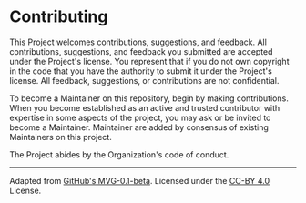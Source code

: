 # Contributing

This Project welcomes contributions, suggestions, and feedback. All contributions, suggestions, and feedback you submitted are accepted under the Project's license. You represent that if you do not own copyright in the code that you have the authority to submit it under the Project's license. All feedback, suggestions, or contributions are not confidential.

To become a Maintainer on this repository, begin by making contributions. When you become established as an active and trusted contributor with expertise in some aspects of the project, you may ask or be invited to become a Maintainer. Maintainer are added by consensus of existing Maintainers on this project.

The Project abides by the Organization's code of conduct.

---
Adapted from [GitHub's MVG-0.1-beta](https://github.com/github/MVG). Licensed under the [CC-BY 4.0](https://creativecommons.org/licenses/by-sa/4.0/) License.
